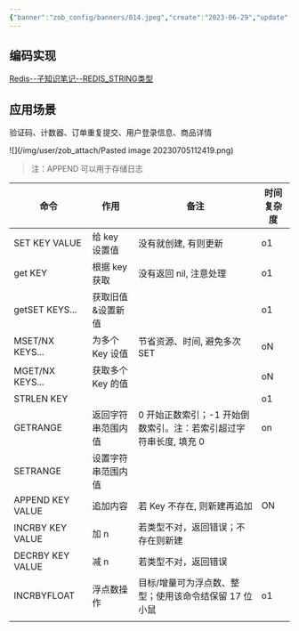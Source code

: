 ```yaml
---
{"banner":"zob_config/banners/014.jpeg","create":"2023-06-29","update":"2023-06-29","status":["待完成"],"publish":false,"priority":1,"aliases":["Redis--永久笔记--String字符串"],"tags":[],"dg-publish":true,"dg-note-icon":2,"dgPassFrontmatter":true,"noteIcon":2,"dg-path":"Redis/Redis--永久笔记--String 字符串","title":"📑 Redis--永久笔记--String 字符串","permalink":"/Redis/Redis--永久笔记--String 字符串/"}
---
```




## 编码实现
[Redis--子知识笔记--REDIS_STRING类型](📑%20Redis--子知识笔记--REDIS_STRING类型.md)

## 应用场景
验证码、计数器、订单重复提交、⽤户登录信息、商品详情

![](/img/user/zob_attach/Pasted image 20230705112419.png)


>注：APPEND 可以用于存储日志

| 命令             | 作用               | 备注                                                              | 时间复杂度 |
| ---------------- | ------------------ | ----------------------------------------------------------------- | ---------- |
| SET KEY VALUE    | 给 key 设置值      | 没有就创建, 有则更新                                              | o1         |
| get KEY          | 根据 key 获取      | 没有返回 nil, 注意处理                                            | o1         |
| getSET KEYS...   | 获取旧值&设置新值  |                                                                   | o1         |
| MSET/NX KEYS...  | 为多个 Key 设值    | 节省资源、时间, 避免多次 SET                                      | oN         |
| MGET/NX KEYS...  | 获取多个 Key 的值  |                                                                   | oN         |
| STRLEN KEY       |                    |                                                                   | o1         |
| GETRANGE         | 返回字符串范围内值 | 0 开始正数索引；-1 开始倒数索引。注：若索引超过字符串长度, 填充 0 | on         |
| SETRANGE         | 设置字符串范围内值 |                                                                   |            |
| APPEND KEY VALUE | 追加内容           | 若 Key 不存在, 则新建再追加                                       | ON         |
| INCRBY KEY VALUE | 加 n               | 若类型不对，返回错误；不存在则新建                                |            |
| DECRBY KEY VALUE | 减 n               | 若类型不对，返回错误                                              |            |
| INCRBYFLOAT      | 浮点数操作         | 目标/增量可为浮点数、整型；使用该命令结保留 17 位小鼠             | o1           |
|                  |                    |                                                                   |            |

